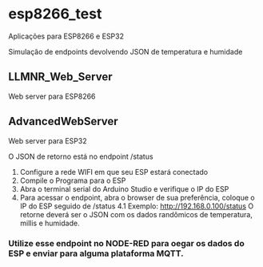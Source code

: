 # esp8266_test

Aplicações para ESP8266 e ESP32

Simulação de endpoints devolvendo JSON de temperatura e humidade

## LLMNR_Web_Server
Web server para ESP8266

## AdvancedWebServer
Web server para ESP32

O JSON de retorno está no endpoint /status

1. Configure a rede WIFI em que seu ESP estará conectado 
2. Compile o Programa para o ESP 
3. Abra o terminal serial do Arduino Studio e verifique o IP do ESP
4. Para acessar o endpoint, abra o browser de sua preferência, coloque o IP do ESP seguido de /status 
4.1 Exemplo: http://192.168.0.100/status
  O retorne deverá ser o JSON com os dados randômicos de temperatura, millis e humidade.
  
### Utilize esse endpoint no NODE-RED para oegar os dados do ESP e enviar para alguma plataforma MQTT.
